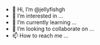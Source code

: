 - 👋 Hi, I’m @jellyfishgh
- 👀 I’m interested in ...
- 🌱 I’m currently learning ...
- 💞️ I’m looking to collaborate on ...
- 📫 How to reach me ...

<!---
jellyfishgh/jellyfishgh is a ✨ special ✨ repository because its `README.md` (this file) appears on your GitHub profile.
You can click the Preview link to take a look at your changes.
--->
